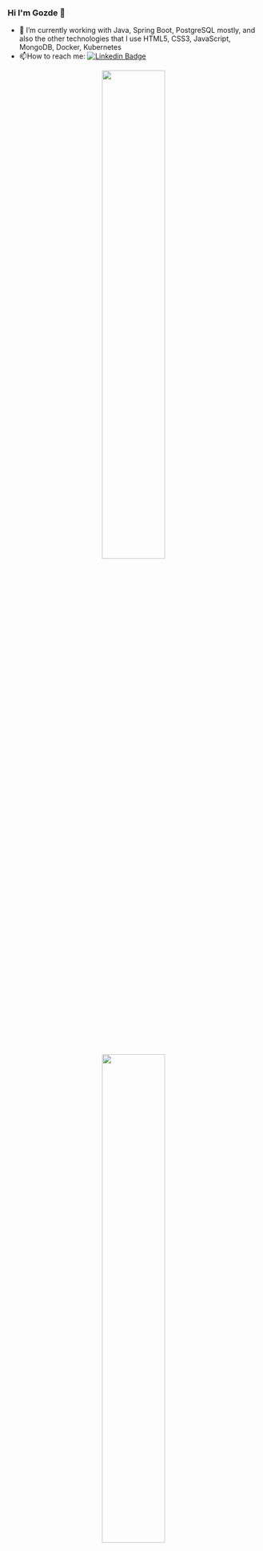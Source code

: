 ### Hi I'm Gozde 👋 

<!--
**GozdeSaygiliYalcin/GozdeSaygiliYalcin** is a ✨ _special_ ✨ repository because its `README.md` (this file) appears on your GitHub profile.
-->

- 🌱 I’m currently working with Java, Spring Boot, PostgreSQL mostly, and also the other technologies that I use HTML5, CSS3, JavaScript, MongoDB, Docker, Kubernetes
- :mailbox:How to reach me: [![Linkedin Badge](https://img.shields.io/badge/-gozdesaygiliyalcin-blue?style=flat&logo=Linkedin&logoColor=white)](https://www.linkedin.com/in/gozde-saygili-yalcin/)


<p align="center">
 <img height="50%" width="auto" src ="https://github-readme-stats.vercel.app/api/top-langs/?username=gozdesaygiliyalcin&layout=compact&hide_border=true&theme=darcula&bg_color=00000000&langs_count=8">
</p>

<!-- <p align="center">
<img height="50%" width="auto" src = "https://github-readme-stats.vercel.app/api?username=GozdeSaygiliYalcin&layout=compact&hide_border=true&theme=darcula&bg_color=00000000&langs_count=8"
</p> -->

<p align="center">
<img height="50%" width="auto" src="https://komarev.com/ghpvc/?username=gozdesaygiliyalcin&style=flat-square&color=orange" alt=""/>
 </p>
